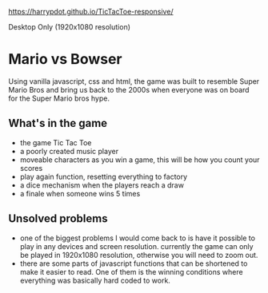 https://harrypdot.github.io/TicTacToe-responsive/

Desktop Only (1920x1080 resolution)

# Mario vs Bowser
Using vanilla javascript, css and html, the game was built to resemble Super Mario Bros and bring us back to the 2000s when everyone was on board for the Super Mario bros hype.


## What's in the game
- the game Tic Tac Toe
- a poorly created music player
- moveable characters as you win a game, this will be how you count your scores
- play again function, resetting everything to factory
- a dice mechanism when the players reach a draw
- a finale when someone wins 5 times

## Unsolved problems
- one of the biggest problems I would come back to is have it possible to play in any devices and screen resolution. currently the game can only be played in 1920x1080 resolution, otherwise you will need to zoom out.
- there are some parts of javascript functions that can be shortened to make it easier to read. One of them is the winning conditions where everything was basically hard coded to work.



